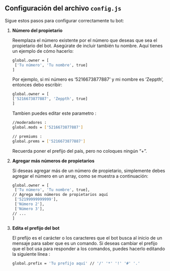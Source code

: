 ## Configuración del archivo `config.js`

Sigue estos pasos para configurar correctamente tu bot:

1. **Número del propietario**

   Reemplaza el número existente por el número que deseas que sea el propietario del bot. Asegúrate de incluir también tu nombre. Aquí tienes un ejemplo de cómo hacerlo:

   ```bash
   global.owner = [
    ['Tu número', 'Tu nombre', true]
   ]
   ```

   Por ejemplo, si mi número es ‘5216673877887’ y mi nombre es ‘Zeppth’, entonces debo escribir:
   ```bash
   global.owner = [
   ['5216673877887', 'Zeppth', true]
   ]
   ```
   Tambien puedes editar este parametro :
   ```bash
   //moderadores :
   global.mods = ['5216673877887']

   // premiums :
   global.prems = ['5216673877887']
   ```

   Recuerda poner el prefijo del país, pero no coloques ningún “+”.

2. **Agregar más números de propietarios**

   Si deseas agregar más de un número de propietario, simplemente debes agregar el número en un array, como se muestra a continuación:
   ```bash
   global.owner = [
    ['Tu número', 'Tu nombre', true],
   // Agrega más números de propietarios aquí
    ['52199999999999'],
    ['Número 2'],
    ['Número 3'],
   // ...
   ]
   ```
   
3. **Edita el prefijo del bot**

   El prefijo es el carácter o los caracteres que el bot busca al inicio de un mensaje para saber que es un comando. Si deseas cambiar el prefijo que el bot usa para responder a los comandos, puedes hacerlo editando la siguiente línea :

   ```bash
   global.prefix = 'Tu prefijo aquí' // '/' '*' '!' '#' '.'

